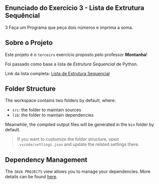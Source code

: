 ## Enunciado do Exercício 3 - Lista de Extrutura Sequêncial

3 Faça um Programa que peça dois números e imprima a soma.

## Sobre o Projeto

Este projeto é o `terceiro` exercício proposto pelo professor **Montanha**!

Foi passado como base a lista de _Estrutura Sequencial_ de Python.

Link da lista completa: [Lista de Estrutura Sequencial](https://wiki.python.org.br/EstruturaSequencial)


## Folder Structure

The workspace contains two folders by default, where:

- `src`: the folder to maintain sources
- `lib`: the folder to maintain dependencies

Meanwhile, the compiled output files will be generated in the `bin` folder by default.

> If you want to customize the folder structure, open `.vscode/settings.json` and update the related settings there.

## Dependency Management

The `JAVA PROJECTS` view allows you to manage your dependencies. More details can be found [here](https://github.com/microsoft/vscode-java-dependency#manage-dependencies).